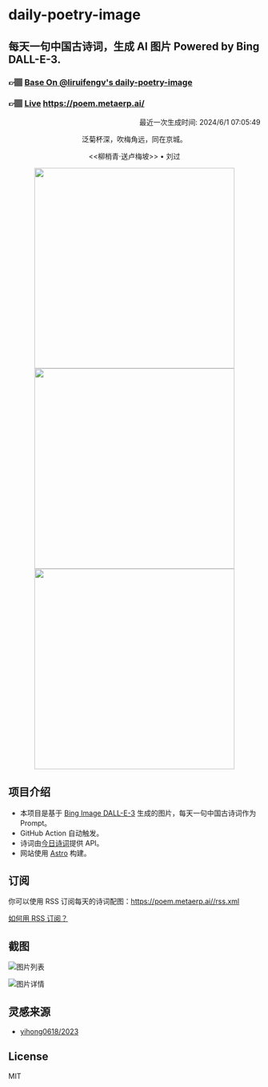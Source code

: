 
# daily-poetry-image

## 每天一句中国古诗词，生成 AI 图片 Powered by Bing DALL-E-3.

### 👉🏽 [Base On @liruifengv's daily-poetry-image](https://github.com/liruifengv/daily-poetry-image)

### 👉🏽 [Live](https://poem.metaerp.ai/) https://poem.metaerp.ai/

<p align="right">
  最近一次生成时间: 2024/6/1 07:05:49
</p>
<p align="center">
泛菊杯深，吹梅角远，同在京城。
</p>
<p align="center">
<<柳梢青·送卢梅坡>> • 刘过
</p>
<p align="center">
<img src="https://tse1.mm.bing.net/th/id/OIG2.OdTRxngH.OzL_ZjuUryh" height="400" width="400" />
<img src="https://tse1.mm.bing.net/th/id/OIG2.Xau9F8fovU6OtGpF1v25" height="400" width="400" />
<img src="https://tse2.mm.bing.net/th/id/OIG2.kAyLSrbIu8RV_wMNhmGQ" height="400" width="400" />
</p>

## 项目介绍

-   本项目是基于 [Bing Image DALL-E-3](https://www.bing.com/images/create) 生成的图片，每天一句中国古诗词作为 Prompt。
-   GitHub Action 自动触发。
-   诗词由[今日诗词](https://www.jinrishici.com/)提供 API。
-   网站使用 [Astro](https://astro.build) 构建。

## 订阅

你可以使用 RSS 订阅每天的诗词配图：https://poem.metaerp.ai//rss.xml

[如何用 RSS 订阅？](https://zhuanlan.zhihu.com/p/55026716)

## 截图

![图片列表](./screenshots/01.png)

![图片详情](./screenshots/02.png)

## 灵感来源

-   [yihong0618/2023](https://github.com/yihong0618/2023)

## License

MIT
